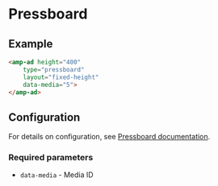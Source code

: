 <!---
Copyright 2015 The AMP HTML Authors. All Rights Reserved.

Licensed under the Apache License, Version 2.0 (the "License");
you may not use this file except in compliance with the License.
You may obtain a copy of the License at

      http://www.apache.org/licenses/LICENSE-2.0

Unless required by applicable law or agreed to in writing, software
distributed under the License is distributed on an "AS-IS" BASIS,
WITHOUT WARRANTIES OR CONDITIONS OF ANY KIND, either express or implied.
See the License for the specific language governing permissions and
limitations under the License.
-->

# Pressboard

## Example

```html
<amp-ad height="400"
    type="pressboard"
    layout="fixed-height"
    data-media="5">
</amp-ad>
```

## Configuration

For details on configuration, see [Pressboard documentation](http://www.pressboardmedia.com).

### Required parameters

- `data-media` - Media ID

